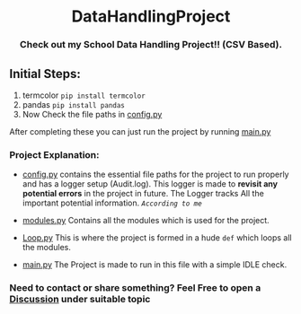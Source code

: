 <h1 align="center"> DataHandlingProject </h1>

<h3 align="center"> Check out my School Data Handling Project!! (CSV Based).</h3>

## Initial Steps: 
  1. termcolor `pip install termcolor`
  2. pandas `pip install pandas`
  3. Now Check the file paths in [config.py](https://github.com/HarshPatel5940/DataHandlingProject/blob/master/config.py)
  
After completing these you can just run the project by running [main.py](https://github.com/HarshPatel5940/DataHandlingProject/blob/master/main.py)

### Project Explanation:

 - [config.py](https://github.com/HarshPatel5940/DataHandlingProject/blob/master/config.py) contains the essential file paths for the project to run properly and has a logger setup (Audit.log). This logger is made to **revisit any potential errors** in the project in future. The Logger tracks All the important potential information. *`According to me`*

- [modules.py](https://github.com/HarshPatel5940/DataHandlingProject/blob/master/modules.py) Contains all the modules which is used for the project.

- [Loop.py](https://github.com/HarshPatel5940/DataHandlingProject/blob/master/Loop.py) This is where the project is formed in a hude `def` which loops all the modules.

- [main.py](https://github.com/HarshPatel5940/DataHandlingProject/blob/master/main.py) The Project is made to run in this file with a simple IDLE check.

### Need to contact or share something? Feel Free to open a [Discussion](https://github.com/HarshPatel5940/DataHandlingProject/discussions) under suitable topic
